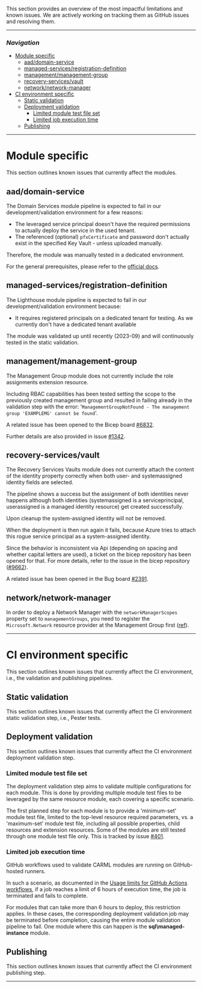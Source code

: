 This section provides an overview of the most impactful limitations and known issues. We are actively working on tracking them as GitHub issues and resolving them.

---

### _Navigation_

- [Module specific](#module-specific)
  - [aad/domain-service](#aaddomain-service)
  - [managed-services/registration-definition](#managed-servicesregistration-definition)
  - [management/management-group](#managementmanagement-group)
  - [recovery-services/vault](#recovery-servicesvault)
  - [network/network-manager](#networknetwork-manager)
- [CI environment specific](#ci-environment-specific)
  - [Static validation](#static-validation)
  - [Deployment validation](#deployment-validation)
    - [Limited module test file set](#limited-module-test-file-set)
    - [Limited job execution time](#limited-job-execution-time)
  - [Publishing](#publishing)

---

# Module specific

This section outlines known issues that currently affect the modules.

## aad/domain-service

The Domain Services module pipeline is expected to fail in our development/validation environment for a few reasons:

- The leveraged service principal doesn't have the required permissions to actually deploy the service in the used tenant.
- The referenced (optional) `pfxCertificate` and password don't actually exist in the specified Key Vault - unless uploaded manually.

Therefore, the module was manually tested in a dedicated environment.

For the general prerequisites, please refer to the [official docs](https://learn.microsoft.com/en-us/azure/active-directory-domain-services/tutorial-create-instance#prerequisites).

## managed-services/registration-definition

The Lighthouse module pipeline is expected to fail in our development/validation environment because:
- It requires registered principals on a dedicated tenant for testing. As we currently don't have a dedicated tenant available

The module was validated up until recently (2023-09) and will continuously tested in the static validation.

## management/management-group

The Management Group module does not currently include the role assignments extension resource.

Including RBAC capabilities has been tested setting the scope to the previously created management group and resulted in failing already in the validation step with the error: '`ManagementGroupNotFound - The management group 'EXAMPLEMG' cannot be found`'.

A related issue has been opened to the Bicep board [#6832](https://github.com/Azure/bicep/issues/6832).

Further details are also provided in issue [#1342](https://github.com/Azure/ResourceModules/issues/1342).

## recovery-services/vault

The Recovery Services Vaults module does not currently attach the content of the identity property correctly when both user- and systemassigned identity fields are selected.

The pipeline shows a success but the assignment of both identities never happens although both identities (systemassigned is a serviceprincipal, userassigned is a managed identity resource) get created successfully.

Upon cleanup the system-assigned identity will not be removed.

When the deployment is then run again it fails, because Azure tries to attach this rogue service principal as a system-assigned identity.

Since the behavior is inconsistent via Api (depending on spacing and whether capital letters are used), a ticket on the bicep repository has been opened for that. For more details, refer to the issue in the bicep repository ([#9662](https://github.com/Azure/bicep/issues/9662)).

A related issue has been opened in the Bug board [#2391](https://github.com/Azure/ResourceModules/issues/2391).

## network/network-manager

In order to deploy a Network Manager with the `networkManagerScopes` property set to `managementGroups`, you need to register the `Microsoft.Network` resource provider at the Management Group first ([ref](https://learn.microsoft.com/en-us/rest/api/resources/providers/register-at-management-group-scope)).

---

# CI environment specific

This section outlines known issues that currently affect the CI environment, i.e., the validation and publishing pipelines.

## Static validation

This section outlines known issues that currently affect the CI environment static validation step, i.e., Pester tests.

## Deployment validation

This section outlines known issues that currently affect the CI environment deployment validation step.

### Limited module test file set

The deployment validation step aims to validate multiple configurations for each module. This is done by providing multiple module test files to be leveraged by the same resource module, each covering a specific scenario.

The first planned step for each module is to provide a 'minimum-set' module test file, limited to the top-level resource required parameters, vs. a 'maximum-set' module test file, including all possible properties, child resources and extension resources. Some of the modules are still tested through one module test file only. This is tracked by issue [#401](https://github.com/Azure/ResourceModules/issues/401).

### Limited job execution time

GitHub workflows used to validate CARML modules are running on GitHub-hosted runners.

In such a scenario, as documented in the [Usage limits for GitHub Actions workflows](https://docs.github.com/en/actions/learn-github-actions/usage-limits-billing-and-administration#usage-limits), if a job reaches a limit of 6 hours of execution time, the job is terminated and fails to complete.

For modules that can take more than 6 hours to deploy, this restriction applies. In these cases, the corresponding deployment validation job may be terminated before completion, causing the entire module validation pipeline to fail. One module where this can happen is the **sql\managed-instance** module.

## Publishing

This section outlines known issues that currently affect the CI environment publishing step.

---
